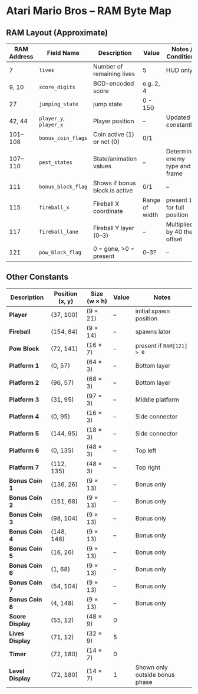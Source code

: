# Atari Mario Bros – RAM Byte Map


## RAM Layout (Approximate)

| RAM Address | Field Name             | Description                     | Value         | Notes / Conditions                |
| ----------- | ---------------------- | ------------------------------- | ------------- | --------------------------------- |
| 7           | `lives`                | Number of remaining lives       | 5             | HUD only                          |
| 9, 10       | `score_digits`         | BCD-encoded score               | e.g. 2, 4     |                                    |
| 27          | `jumping_state`        | jump state                      | 0 - 150       |                                    |
| 42, 44      | `player_y`, `player_x` | Player position                 | –             | Updated constantly                |
| 101–108     | `bonus_coin_flags`     | Coin active (1) or not (0)      | 0/1           |                          |
| 107–110     | `pest_states`          | State/animation values         | –             | Determines enemy type and frame   |
| 111         | `bonus_block_flag`     | Shows if bonus block is active  | 0/1           | –                                 |
| 115         | `fireball_x`           | Fireball X coordinate           | Range of width| present `117` for full position |
| 117         | `fireball_lane`        | Fireball Y layer (0–3)          | –             | Multiplied by 40 then offset      |
| 121         | `pow_block_flag`       | 0 = gone, >0 = present          | 0–3?          | –                                 |







## Other Constants

| Description       | Position (x, y) | Size (w × h) | Value | Notes                            |
| ----------------- | --------------- | ------------ | ----- | -------------------------------- |
| **Player**        | (37, 100)       | (9 × 21)     | –     | initial spawn position           |
| **Fireball**      | (154, 84)       | (9 × 14)     | –     | spawns later                    |
| **Pow Block**     | (72, 141)       | (16 × 7)     | –     | present if `RAM[121] > 0` |
| **Platform 1**    | (0, 57)         | (64 × 3)     | –     | Bottom layer                     |
| **Platform 2**    | (96, 57)        | (68 × 3)     | –     | Bottom layer                     |
| **Platform 3**    | (31, 95)        | (97 × 3)     | –     | Middle platform                  |
| **Platform 4**    | (0, 95)         | (16 × 3)     | –     | Side connector                   |
| **Platform 5**    | (144, 95)       | (18 × 3)     | –     | Side connector                   |
| **Platform 6**    | (0, 135)        | (48 × 3)     | –     | Top left                         |
| **Platform 7**    | (112, 135)      | (48 × 3)     | –     | Top right                        |
| **Bonus Coin 1**  | (136, 26)       | (9 × 13)     | –     | Bonus  only                 |
| **Bonus Coin 2**  | (151, 68)       | (9 × 13)     | –     | Bonus  only                 |
| **Bonus Coin 3**  | (98, 104)       | (9 × 13)     | –     | Bonus  only                 |
| **Bonus Coin 4**  | (148, 148)      | (9 × 13)     | –     | Bonus  only                 |
| **Bonus Coin 5**  | (16, 26)        | (9 × 13)     | –     | Bonus  only                 |
| **Bonus Coin 6**  | (1, 68)         | (9 × 13)     | –     | Bonus  only                 |
| **Bonus Coin 7**  | (54, 104)       | (9 × 13)     | –     | Bonus  only                 |
| **Bonus Coin 8**  | (4, 148)        | (9 × 13)     | –     | Bonus  only                 |
| **Score Display** | (55, 12)        | (48 × 9)     | 0     |                                |
| **Lives Display** | (71, 12)        | (32 × 9)     | 5     |                              |
| **Timer**         | (72, 180)       | (14 × 7)     | 0     |                               |
| **Level Display** | (72, 180)       | (14 × 7)     | 1     | Shown only outside bonus phase   |









